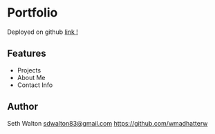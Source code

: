 # Portfolio
Deployed on github
[link !](https://wmadhatterw.github.io/SethWaltonPortfolio/ "Seth Walton Portfolio")


## Features
 - Projects
 - About Me
 - Contact Info

## Author

Seth Walton <sdwalton83@gmail.com> https://github.com/wmadhatterw
